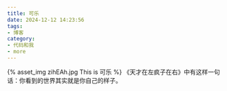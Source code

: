 ```yaml
---
title: 可乐
date: 2024-12-12 14:23:56
tags:
- 博客
category:
- 代码和我
- more
---
```

{% asset_img zihEAh.jpg This is 可乐 %}
《天才在左疯子在右》中有这样一句话：你看到的世界其实就是你自己的样子。